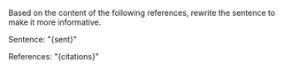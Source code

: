Based on the content of the following references, rewrite the sentence to make it more informative.

Sentence: "{sent}"

References: 
"{citations}"
